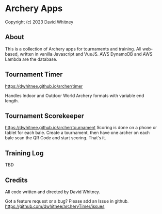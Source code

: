 # Archery Apps
Copyright (c) 2023 <a href="http://dwhitnee.s3-website-us-east-1.amazonaws.com/">David Whitney</a>

## About
This is a collection of Archery apps for tournaments and training. All
web-based, written in vanilla Javascript and VueJS. AWS DynamoDB and
AWS Lambda are the database.

## Tournament Timer
https://dwhitnee.github.io/archer/timer

Handles Indoor and Outdoor World Archery formats with variable end length.

## Tournament Scorekeeper
https://dwhitnee.github.io/archer/tournament
Scoring is done on a phone or tablet for each bale.
Create a tournament, then have one archer on each bale scan the QR
Code and start scoring. That's it.

## Training Log
TBD

## Credits
All code written and directed by David Whitney.

Got a feature request or a bug?  Please add an Issue in github.
https://github.com/dwhitnee/archeryTimer/issues
